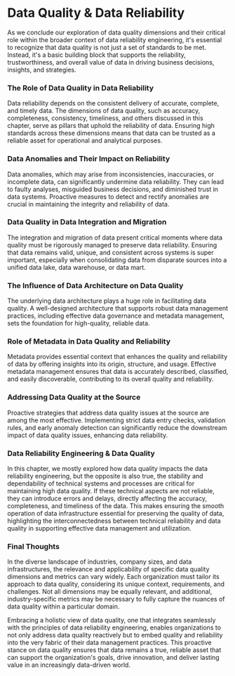 # Data Quality & Data Reliability
As we conclude our exploration of data quality dimensions and their critical role within the broader context of data reliability engineering, it's essential to recognize that data quality is not just a set of standards to be met. Instead, it's a basic building block that supports the reliability, trustworthiness, and overall value of data in driving business decisions, insights, and strategies.

### The Role of Data Quality in Data Reliability
Data reliability depends on the consistent delivery of accurate, complete, and timely data. The dimensions of data quality, such as accuracy, completeness, consistency, timeliness, and others discussed in this chapter, serve as pillars that uphold the reliability of data. Ensuring high standards across these dimensions means that data can be trusted as a reliable asset for operational and analytical purposes.

### Data Anomalies and Their Impact on Reliability
Data anomalies, which may arise from inconsistencies, inaccuracies, or incomplete data, can significantly undermine data reliability. They can lead to faulty analyses, misguided business decisions, and diminished trust in data systems. Proactive measures to detect and rectify anomalies are crucial in maintaining the integrity and reliability of data.

### Data Quality in Data Integration and Migration
The integration and migration of data present critical moments where data quality must be rigorously managed to preserve data reliability. Ensuring that data remains valid, unique, and consistent across systems is super important, especially when consolidating data from disparate sources into a unified data lake, data warehouse, or data mart.

### The Influence of Data Architecture on Data Quality
The underlying data architecture plays a huge role in facilitating data quality. A well-designed architecture that supports robust data management practices, including effective data governance and metadata management, sets the foundation for high-quality, reliable data.

### Role of Metadata in Data Quality and Reliability
Metadata provides essential context that enhances the quality and reliability of data by offering insights into its origin, structure, and usage. Effective metadata management ensures that data is accurately described, classified, and easily discoverable, contributing to its overall quality and reliability.

### Addressing Data Quality at the Source
Proactive strategies that address data quality issues at the source are among the most effective. Implementing strict data entry checks, validation rules, and early anomaly detection can significantly reduce the downstream impact of data quality issues, enhancing data reliability.

### Data Reliability Engineering & Data Quality
In this chapter, we mostly explored how data quality impacts the data reliability engineering, but the opposite is also true, the stability and dependability of technical systems and processes are critical for maintaining high data quality. If these technical aspects are not reliable, they can introduce errors and delays, directly affecting the accuracy, completeness, and timeliness of the data. This makes ensuring the smooth operation of data infrastructure essential for preserving the quality of data, highlighting the interconnectedness between technical reliability and data quality in supporting effective data management and utilization.

### Final Thoughts
In the diverse landscape of industries, company sizes, and data infrastructures, the relevance and applicability of specific data quality dimensions and metrics can vary widely. Each organization must tailor its approach to data quality, considering its unique context, requirements, and challenges. Not all dimensions may be equally relevant, and additional, industry-specific metrics may be necessary to fully capture the nuances of data quality within a particular domain.

Embracing a holistic view of data quality, one that integrates seamlessly with the principles of data reliability engineering, enables organizations to not only address data quality reactively but to embed quality and reliability into the very fabric of their data management practices. This proactive stance on data quality ensures that data remains a true, reliable asset that can support the organization's goals, drive innovation, and deliver lasting value in an increasingly data-driven world.
